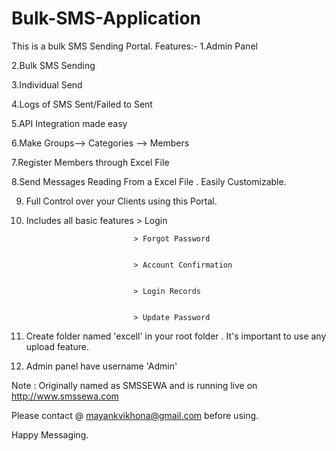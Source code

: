 # Bulk-SMS-Application
This is a bulk SMS Sending Portal.
Features:- 
1.Admin Panel


2.Bulk SMS Sending 


3.Individual Send


4.Logs of SMS Sent/Failed to Sent


5.API Integration made easy


6.Make Groups--> Categories --> Members


7.Register Members through Excel File


8.Send Messages Reading From a Excel File . Easily Customizable.


9. Full Control over your Clients using this Portal.


10. Includes all basic features > Login


                                > Forgot Password
                                
                                
                                > Account Confirmation
                                
                                
                                > Login Records
                                
                                
                                > Update Password
                                
                                
11. Create folder named 'excell' in your root folder . It's important to use any upload feature.


12. Admin panel have username 'Admin'




Note : Originally named as SMSSEWA and is running live on http://www.smssewa.com


 Please contact @ mayankvikhona@gmail.com before using.
 
 
 Happy Messaging.
